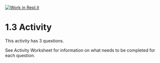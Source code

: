[![Work in Repl.it](https://classroom.github.com/assets/work-in-replit-14baed9a392b3a25080506f3b7b6d57f295ec2978f6f33ec97e36a161684cbe9.svg)](https://classroom.github.com/online_ide?assignment_repo_id=3405632&assignment_repo_type=AssignmentRepo)
# 1.3 Activity

This activity has 3 questions.  

See Activity Worksheet for information on what needs to be completed for each question.